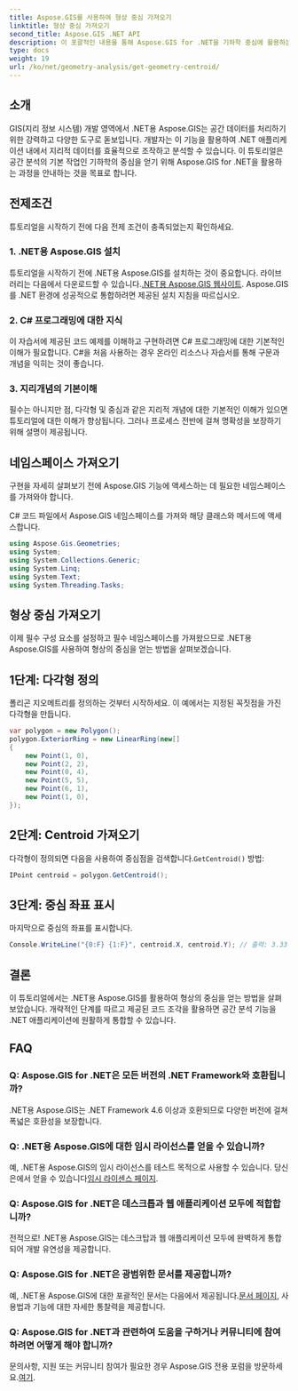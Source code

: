 ```yaml
---
title: Aspose.GIS를 사용하여 형상 중심 가져오기
linktitle: 형상 중심 가져오기
second_title: Aspose.GIS .NET API
description: 이 포괄적인 내용을 통해 Aspose.GIS for .NET을 기하학 중심에 활용하는 방법을 알아보세요. 공간 분석을 .NET 애플리케이션에 원활하게 통합하세요.
type: docs
weight: 19
url: /ko/net/geometry-analysis/get-geometry-centroid/
---
```

## 소개
GIS(지리 정보 시스템) 개발 영역에서 .NET용 Aspose.GIS는 공간 데이터를 처리하기 위한 강력하고 다양한 도구로 돋보입니다. 개발자는 이 기능을 활용하여 .NET 애플리케이션 내에서 지리적 데이터를 효율적으로 조작하고 분석할 수 있습니다. 이 튜토리얼은 공간 분석의 기본 작업인 기하학의 중심을 얻기 위해 Aspose.GIS for .NET을 활용하는 과정을 안내하는 것을 목표로 합니다.
## 전제조건
튜토리얼을 시작하기 전에 다음 전제 조건이 충족되었는지 확인하세요.
### 1. .NET용 Aspose.GIS 설치
 튜토리얼을 시작하기 전에 .NET용 Aspose.GIS를 설치하는 것이 중요합니다. 라이브러리는 다음에서 다운로드할 수 있습니다.[.NET용 Aspose.GIS 웹사이트](https://releases.aspose.com/gis/net/). Aspose.GIS를 .NET 환경에 성공적으로 통합하려면 제공된 설치 지침을 따르십시오.
### 2. C# 프로그래밍에 대한 지식
이 자습서에 제공된 코드 예제를 이해하고 구현하려면 C# 프로그래밍에 대한 기본적인 이해가 필요합니다. C#을 처음 사용하는 경우 온라인 리소스나 자습서를 통해 구문과 개념을 익히는 것이 좋습니다.
### 3. 지리개념의 기본이해
필수는 아니지만 점, 다각형 및 중심과 같은 지리적 개념에 대한 기본적인 이해가 있으면 튜토리얼에 대한 이해가 향상됩니다. 그러나 프로세스 전반에 걸쳐 명확성을 보장하기 위해 설명이 제공됩니다.

## 네임스페이스 가져오기
구현을 자세히 살펴보기 전에 Aspose.GIS 기능에 액세스하는 데 필요한 네임스페이스를 가져와야 합니다.

C# 코드 파일에서 Aspose.GIS 네임스페이스를 가져와 해당 클래스와 메서드에 액세스합니다.
```csharp
using Aspose.Gis.Geometries;
using System;
using System.Collections.Generic;
using System.Linq;
using System.Text;
using System.Threading.Tasks;
```
## 형상 중심 가져오기
이제 필수 구성 요소를 설정하고 필수 네임스페이스를 가져왔으므로 .NET용 Aspose.GIS를 사용하여 형상의 중심을 얻는 방법을 살펴보겠습니다.
## 1단계: 다각형 정의
폴리곤 지오메트리를 정의하는 것부터 시작하세요. 이 예에서는 지정된 꼭짓점을 가진 다각형을 만듭니다.
```csharp
var polygon = new Polygon();
polygon.ExteriorRing = new LinearRing(new[]
{
    new Point(1, 0),
    new Point(2, 2),
    new Point(0, 4),
    new Point(5, 5),
    new Point(6, 1),
    new Point(1, 0),
});
```
## 2단계: Centroid 가져오기
 다각형이 정의되면 다음을 사용하여 중심점을 검색합니다.`GetCentroid()` 방법:
```csharp
IPoint centroid = polygon.GetCentroid();
```
## 3단계: 중심 좌표 표시
마지막으로 중심의 좌표를 표시합니다.
```csharp
Console.WriteLine("{0:F} {1:F}", centroid.X, centroid.Y); // 출력: 3.33 2.58
```

## 결론
이 튜토리얼에서는 .NET용 Aspose.GIS를 활용하여 형상의 중심을 얻는 방법을 살펴보았습니다. 개략적인 단계를 따르고 제공된 코드 조각을 활용하면 공간 분석 기능을 .NET 애플리케이션에 원활하게 통합할 수 있습니다.
## FAQ
### Q: Aspose.GIS for .NET은 모든 버전의 .NET Framework와 호환됩니까?
.NET용 Aspose.GIS는 .NET Framework 4.6 이상과 호환되므로 다양한 버전에 걸쳐 폭넓은 호환성을 보장합니다.
### Q: .NET용 Aspose.GIS에 대한 임시 라이선스를 얻을 수 있습니까?
 예, .NET용 Aspose.GIS의 임시 라이선스를 테스트 목적으로 사용할 수 있습니다. 당신은에서 얻을 수 있습니다[임시 라이센스 페이지](https://purchase.aspose.com/temporary-license/).
### Q: Aspose.GIS for .NET은 데스크톱과 웹 애플리케이션 모두에 적합합니까?
전적으로! .NET용 Aspose.GIS는 데스크탑과 웹 애플리케이션 모두에 완벽하게 통합되어 개발 유연성을 제공합니다.
### Q: Aspose.GIS for .NET은 광범위한 문서를 제공합니까?
 예, .NET용 Aspose.GIS에 대한 포괄적인 문서는 다음에서 제공됩니다.[문서 페이지](https://reference.aspose.com/gis/net/), 사용법과 기능에 대한 자세한 통찰력을 제공합니다.
### Q: Aspose.GIS for .NET과 관련하여 도움을 구하거나 커뮤니티에 참여하려면 어떻게 해야 합니까?
 문의사항, 지원 또는 커뮤니티 참여가 필요한 경우 Aspose.GIS 전용 포럼을 방문하세요.[여기](https://forum.aspose.com/c/gis/33).